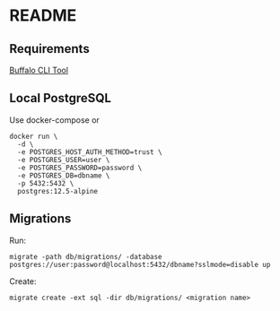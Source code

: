 # README

## Requirements

[Buffalo CLI Tool](https://gobuffalo.io/)

[comment]: <> (```)

[comment]: <> (go install -tags 'postgres' github.com/golang-migrate/migrate/v4/cmd/migrate@v4.14.1)

[comment]: <> (```)

## Local PostgreSQL
Use docker-compose or 
```
docker run \
  -d \
  -e POSTGRES_HOST_AUTH_METHOD=trust \
  -e POSTGRES_USER=user \
  -e POSTGRES_PASSWORD=password \
  -e POSTGRES_DB=dbname \
  -p 5432:5432 \
  postgres:12.5-alpine
```

## Migrations

Run:

```
migrate -path db/migrations/ -database postgres://user:password@localhost:5432/dbname?sslmode=disable up
```

Create:

```
migrate create -ext sql -dir db/migrations/ <migration name>
```
